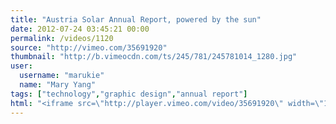 ```yaml
---
title: "Austria Solar Annual Report, powered by the sun"
date: 2012-07-24 03:45:21 00:00
permalink: /videos/1120
source: "http://vimeo.com/35691920"
thumbnail: "http://b.vimeocdn.com/ts/245/781/245781014_1280.jpg"
user:
  username: "marukie"
  name: "Mary Yang"
tags: ["technology","graphic design","annual report"]
html: "<iframe src=\"http://player.vimeo.com/video/35691920\" width=\"1280\" height=\"720\" frameborder=\"0\" webkitAllowFullScreen mozallowfullscreen allowFullScreen></iframe>"
---
```


